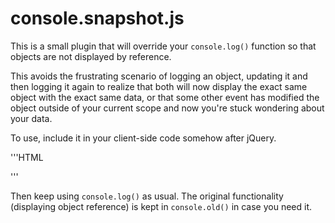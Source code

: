 console.snapshot.js
===================

This is a small plugin that will override your `console.log()` function so that
objects are not displayed by reference.

This avoids the frustrating scenario of logging an object, updating it and then
logging it again to realize that both will now display the exact same object
with the exact same data, or that some other event has modified the object
outside of your current scope and now you're stuck wondering about your data.

To use, include it in your client-side code somehow after jQuery.

'''HTML
<script src="/js/jquery.js"></script>
<script src="/js/console.snapshot.js"></script>
'''

Then keep using `console.log()` as usual. The original functionality
(displaying object reference) is kept in `console.old()` in case you need it.
